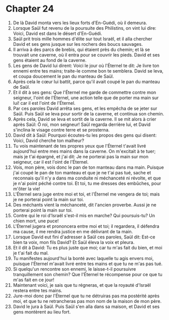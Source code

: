 # Chapter 24

1. De là David monta vers les lieux forts d'En-Guédi, où il demeura.
2. Lorsque Saül fut revenu de la poursuite des Philistins, on vint lui dire: Voici, David est dans le désert d'En-Guédi.
3. Saül prit trois mille hommes d'élite sur tout Israël, et il alla chercher David et ses gens jusque sur les rochers des boucs sauvages.
4. Il arriva à des parcs de brebis, qui étaient près du chemin; et là se trouvait une caverne, où il entra pour se couvrir les pieds. David et ses gens étaient au fond de la caverne.
5. Les gens de David lui dirent: Voici le jour où l'Éternel te dit: Je livre ton ennemi entre tes mains; traite-le comme bon te semblera. David se leva, et coupa doucement le pan du manteau de Saül.
6. Après cela le cœur lui battit, parce qu'il avait coupé le pan du manteau de Saül.
7. Et il dit à ses gens: Que l'Éternel me garde de commettre contre mon seigneur, l'oint de l'Éternel, une action telle que de porter ma main sur lui! car il est l'oint de l'Éternel.
8. Par ces paroles David arrêta ses gens, et les empêcha de se jeter sur Saül. Puis Saül se leva pour sortir de la caverne, et continua son chemin.
9. Après cela, David se leva et sortit de la caverne. Il se mit alors à crier après Saül: Ô roi, mon seigneur! Saül regarda derrière lui, et David s'inclina le visage contre terre et se prosterna.
10. David dit à Saül: Pourquoi écoutes-tu les propos des gens qui disent: Voici, David cherche ton malheur?
11. Tu vois maintenant de tes propres yeux que l'Éternel t'avait livré aujourd'hui entre mes mains dans la caverne. On m'excitait à te tuer; mais je t'ai épargné, et j'ai dit: Je ne porterai pas la main sur mon seigneur, car il est l'oint de l'Éternel.
12. Vois, mon père, vois donc le pan de ton manteau dans ma main. Puisque j'ai coupé le pan de ton manteau et que je ne t'ai pas tué, sache et reconnais qu'il n'y a dans ma conduite ni méchanceté ni révolte, et que je n'ai point péché contre toi. Et toi, tu me dresses des embûches, pour m'ôter la vie!
13. L'Éternel sera juge entre moi et toi, et l'Éternel me vengera de toi; mais je ne porterai point la main sur toi.
14. Des méchants vient la méchanceté, dit l'ancien proverbe. Aussi je ne porterai point la main sur toi.
15. Contre qui le roi d'Israël s'est-il mis en marche? Qui poursuis-tu? Un chien mort, une puce!
16. L'Éternel jugera et prononcera entre moi et toi; il regardera, il défendra ma cause, il me rendra justice en me délivrant de ta main.
17. Lorsque David eut fini d'adresser à Saül ces paroles, Saül dit: Est-ce bien ta voix, mon fils David? Et Saül éleva la voix et pleura.
18. Et il dit à David: Tu es plus juste que moi; car tu m'as fait du bien, et moi je t'ai fait du mal.
19. Tu manifestes aujourd'hui la bonté avec laquelle tu agis envers moi, puisque l'Éternel m'avait livré entre tes mains et que tu ne m'as pas tué.
20. Si quelqu'un rencontre son ennemi, le laisse-t-il poursuivre tranquillement son chemin? Que l'Éternel te récompense pour ce que tu m'as fait en ce jour!
21. Maintenant voici, je sais que tu régneras, et que la royauté d'Israël restera entre tes mains.
22. Jure-moi donc par l'Éternel que tu ne détruiras pas ma postérité après moi, et que tu ne retrancheras pas mon nom de la maison de mon père.
23. David le jura à Saül. Puis Saül s'en alla dans sa maison, et David et ses gens montèrent au lieu fort.

